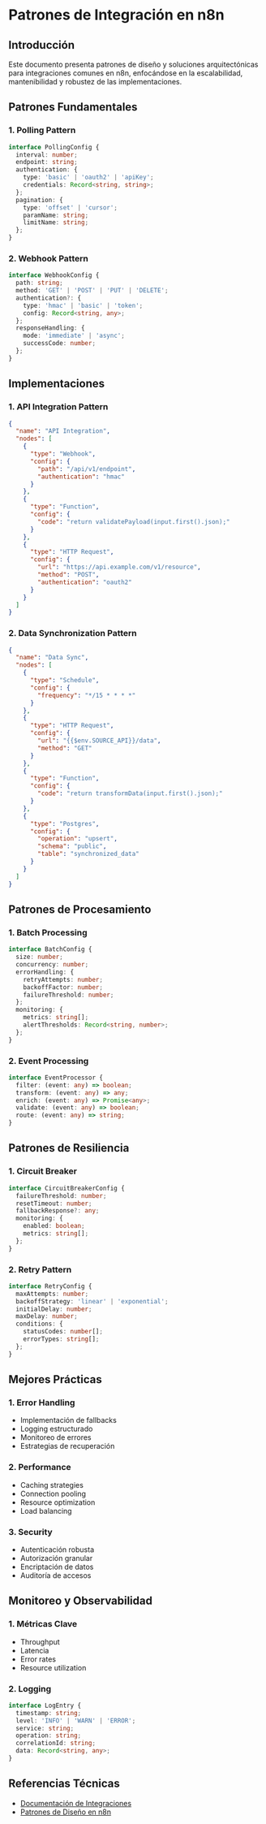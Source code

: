 # Patrones de Integración en n8n

## Introducción

Este documento presenta patrones de diseño y soluciones arquitectónicas para integraciones comunes en n8n, enfocándose en la escalabilidad, mantenibilidad y robustez de las implementaciones.

## Patrones Fundamentales

### 1. Polling Pattern
```typescript
interface PollingConfig {
  interval: number;
  endpoint: string;
  authentication: {
    type: 'basic' | 'oauth2' | 'apiKey';
    credentials: Record<string, string>;
  };
  pagination: {
    type: 'offset' | 'cursor';
    paramName: string;
    limitName: string;
  };
}
```

### 2. Webhook Pattern
```typescript
interface WebhookConfig {
  path: string;
  method: 'GET' | 'POST' | 'PUT' | 'DELETE';
  authentication?: {
    type: 'hmac' | 'basic' | 'token';
    config: Record<string, any>;
  };
  responseHandling: {
    mode: 'immediate' | 'async';
    successCode: number;
  };
}
```

## Implementaciones

### 1. API Integration Pattern
```json
{
  "name": "API Integration",
  "nodes": [
    {
      "type": "Webhook",
      "config": {
        "path": "/api/v1/endpoint",
        "authentication": "hmac"
      }
    },
    {
      "type": "Function",
      "config": {
        "code": "return validatePayload(input.first().json);"
      }
    },
    {
      "type": "HTTP Request",
      "config": {
        "url": "https://api.example.com/v1/resource",
        "method": "POST",
        "authentication": "oauth2"
      }
    }
  ]
}
```

### 2. Data Synchronization Pattern
```json
{
  "name": "Data Sync",
  "nodes": [
    {
      "type": "Schedule",
      "config": {
        "frequency": "*/15 * * * *"
      }
    },
    {
      "type": "HTTP Request",
      "config": {
        "url": "{{$env.SOURCE_API}}/data",
        "method": "GET"
      }
    },
    {
      "type": "Function",
      "config": {
        "code": "return transformData(input.first().json);"
      }
    },
    {
      "type": "Postgres",
      "config": {
        "operation": "upsert",
        "schema": "public",
        "table": "synchronized_data"
      }
    }
  ]
}
```

## Patrones de Procesamiento

### 1. Batch Processing
```typescript
interface BatchConfig {
  size: number;
  concurrency: number;
  errorHandling: {
    retryAttempts: number;
    backoffFactor: number;
    failureThreshold: number;
  };
  monitoring: {
    metrics: string[];
    alertThresholds: Record<string, number>;
  };
}
```

### 2. Event Processing
```typescript
interface EventProcessor {
  filter: (event: any) => boolean;
  transform: (event: any) => any;
  enrich: (event: any) => Promise<any>;
  validate: (event: any) => boolean;
  route: (event: any) => string;
}
```

## Patrones de Resiliencia

### 1. Circuit Breaker
```typescript
interface CircuitBreakerConfig {
  failureThreshold: number;
  resetTimeout: number;
  fallbackResponse?: any;
  monitoring: {
    enabled: boolean;
    metrics: string[];
  };
}
```

### 2. Retry Pattern
```typescript
interface RetryConfig {
  maxAttempts: number;
  backoffStrategy: 'linear' | 'exponential';
  initialDelay: number;
  maxDelay: number;
  conditions: {
    statusCodes: number[];
    errorTypes: string[];
  };
}
```

## Mejores Prácticas

### 1. Error Handling
- Implementación de fallbacks
- Logging estructurado
- Monitoreo de errores
- Estrategias de recuperación

### 2. Performance
- Caching strategies
- Connection pooling
- Resource optimization
- Load balancing

### 3. Security
- Autenticación robusta
- Autorización granular
- Encriptación de datos
- Auditoría de accesos

## Monitoreo y Observabilidad

### 1. Métricas Clave
- Throughput
- Latencia
- Error rates
- Resource utilization

### 2. Logging
```typescript
interface LogEntry {
  timestamp: string;
  level: 'INFO' | 'WARN' | 'ERROR';
  service: string;
  operation: string;
  correlationId: string;
  data: Record<string, any>;
}
```

## Referencias Técnicas
- [Documentación de Integraciones](https://docs.n8n.io/integrations/)
- [Patrones de Diseño en n8n](https://docs.n8n.io/workflows/best-practices/)
